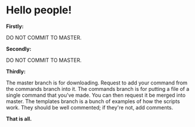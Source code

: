 # Hello people!

**Firstly:**

DO NOT COMMIT TO MASTER.

**Secondly:**

DO NOT COMMIT TO MASTER.

**Thirdly:**

The master branch is for downloading. Request to add your command from the commands branch into it.
The commands branch is for putting a file of a single command that you've made. You can then request it be merged into master.
The templates branch is a bunch of examples of how the scripts work. They should be well commented; if they're not, add comments.

**That is all.**
